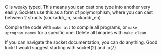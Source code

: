 C is weaky typed. This means you can cast one type into another very easily. Sockets use this as a form of polymorphism, where you can cast between 2 structs (sockaddr_in, sockaddr_en)  

Compile the code with `make all` to compile all programs, or `make <program_name>` for a specific one. Delete all binaries with `make clean`


If you can navigate the socket documentation, you can do anything. Good luck! I would suggest starting with socket(2) and ip(7)